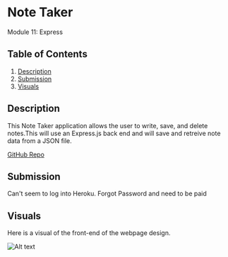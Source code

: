 # Note Taker

Module 11: Express

## Table of Contents
1. [Description](#description)
1. [Submission](#submission)
2. [Visuals](#visuals)

## Description
This Note Taker application allows the user to write, save, and delete notes.This will use an Express.js back end and will save and retreive note data from a JSON file.

[GitHub Repo](https://github.com/por-chang/Express11)

## Submission

Can't seem to log into Heroku. Forgot Password and need to be paid

## Visuals
Here is a visual of the front-end of the webpage design.

![Alt text](.assets/note.png) 
